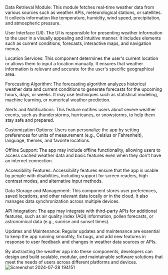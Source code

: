 Data Retrieval Module: This module fetches real-time weather data from various sources such as weather APIs, meteorological stations, or satellites. It collects information like temperature, humidity, wind speed, precipitation, and atmospheric pressure.

User Interface (UI): The UI is responsible for presenting weather information to the user in a visually appealing and intuitive manner. It includes elements such as current conditions, forecasts, interactive maps, and navigation menus.

Location Services: This component determines the user's current location or allows them to input a location manually. It ensures that weather information is relevant and accurate for the user's specific geographical area.

Forecasting Algorithm: The forecasting algorithm analyzes historical weather data and current conditions to generate forecasts for the upcoming hours, days, or weeks. It may use techniques such as statistical modeling, machine learning, or numerical weather prediction.

Alerts and Notifications: This feature notifies users about severe weather events, such as thunderstorms, hurricanes, or snowstorms, to help them stay safe and prepared.

Customization Options: Users can personalize the app by setting preferences for units of measurement (e.g., Celsius or Fahrenheit), language, themes, and favorite locations.

Offline Support: The app may include offline functionality, allowing users to access cached weather data and basic features even when they don't have an internet connection.

Accessibility Features: Accessibility features ensure that the app is usable by people with disabilities, including support for screen readers, high contrast modes, and alternative input methods.

Data Storage and Management: This component stores user preferences, saved locations, and other relevant data locally or in the cloud. It also manages data synchronization across multiple devices.

API Integration: The app may integrate with third-party APIs for additional features, such as air quality index (AQI) information, pollen forecasts, or astronomical data (e.g., sunrise and sunset times).

Updates and Maintenance: Regular updates and maintenance are essential to keep the app running smoothly, fix bugs, and add new features in response to user feedback and changes in weather data sources or APIs.

By abstracting the weather app into these components, developers can design and build scalable, modular, and maintainable software solutions that meet the needs of users across different platforms and devices.
![Screenshot 2024-07-28 194151](https://github.com/user-attachments/assets/596114f9-0d9e-4169-a0ba-5a4b6de29f2b)

